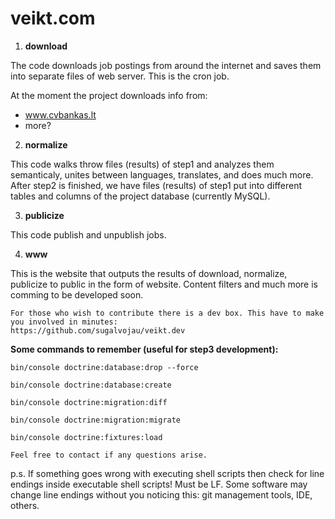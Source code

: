 # veikt.com

  1. **download** 

 The code downloads job postings from around the internet and saves them into separate files of web server. This is the cron job.
 
 At the moment the project downloads info from: 
 - www.cvbankas.lt
 - more?


  2. **normalize** 
  
  This code walks throw files (results) of step1 and analyzes them semanticaly, unites between languages, translates, and does much more. After step2 is finished, we have files (results) of step1 put into different tables and columns of the project database (currently MySQL).
  
  3. **publicize** 
  
  This code publish and unpublish jobs.
 
  4. **www** 
  
  This is the website that outputs the results of download, normalize, publicize to public in the form of website. Content filters and much more is comming to be developed soon.


```
For those who wish to contribute there is a dev box. This have to make you involved in minutes:
https://github.com/sugalvojau/veikt.dev
```

**Some commands to remember (useful for step3 development):**

`bin/console doctrine:database:drop --force`

`bin/console doctrine:database:create`

`bin/console doctrine:migration:diff`

`bin/console doctrine:migration:migrate`

`bin/console doctrine:fixtures:load`


```
Feel free to contact if any questions arise.
```


p.s. If something goes wrong with executing shell scripts then check for line endings inside executable shell scripts! Must be LF. Some software may change line endings without you noticing this: git management tools, IDE, others.

